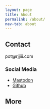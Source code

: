 ```yaml
---
layout: page
title: About
permalink: /about/
nav-tab: about
---
```




## Contact
<script>
e_69.innerHTML = "example@example.com";
</script>
<span style="display:none">ex</span><span style="display:none">s</span><span id="e_69" style="unicode-bidi: bidi-override; direction: rtl;">moc.iiijjr@top</span><span style="display:none">son</span><span style="display:none">@yahoo.com</span><span style="display:none">example.com</span>

### Social Media

- <a rel="me" href="https://mastodon.lol/@rjjiii">Mastodon</a>
- <a href="https://github.com/rjjiii">Github</a>
  
## More
  

  
